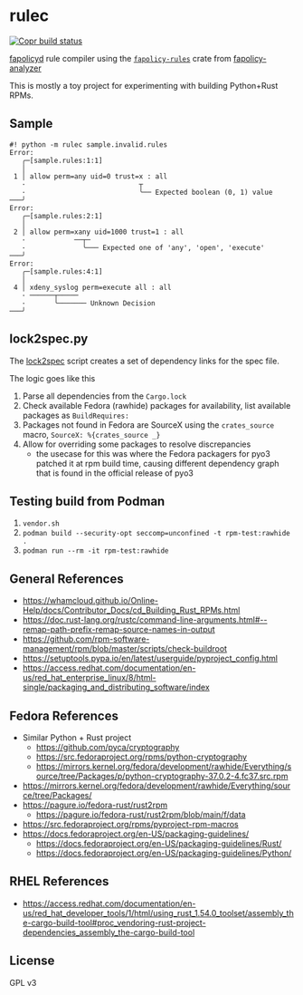 rulec
===

[![Copr build status](https://copr.fedorainfracloud.org/coprs/jwass3/example-rust-python/package/python-rulec/status_image/last_build.png)](https://copr.fedorainfracloud.org/coprs/jwass3/example-rust-python/package/python-rulec/)

[fapolicyd](https://github.com/linux-application-whitelisting/fapolicyd) rule compiler using the [`fapolicy-rules`](https://crates.io/crates/fapolicy-rules) crate from [fapolicy-analyzer](https://github.com/ctc-oss/fapolicy-analyzer)

This is mostly a toy project for experimenting with building Python+Rust RPMs.

## Sample

```text
#! python -m rulec sample.invalid.rules 
Error: 
   ╭─[sample.rules:1:1]
   │
 1 │ allow perm=any uid=0 trust=x : all
   ·                            ┬  
   ·                            ╰── Expected boolean (0, 1) value
───╯
Error: 
   ╭─[sample.rules:2:1]
   │
 2 │ allow perm=xany uid=1000 trust=1 : all
   ·            ──┬─  
   ·              ╰─── Expected one of 'any', 'open', 'execute'
───╯
Error: 
   ╭─[sample.rules:4:1]
   │
 4 │ xdeny_syslog perm=execute all : all
   · ──────┬─────  
   ·       ╰─────── Unknown Decision
───╯
```

## lock2spec.py

The [lock2spec](lock2spec.py) script creates a set of dependency links for the spec file.

The logic goes like this
1. Parse all dependencies from the `Cargo.lock`
2. Check available Fedora (rawhide) packages for availability, list available packages as `BuildRequires: `
3. Packages not found in Fedora are SourceX using the `crates_source` macro, `SourceX: %{crates_source _}`
4. Allow for overriding some packages to resolve discrepancies
   - the usecase for this was where the Fedora packagers for pyo3 patched it at rpm build time, causing different dependency graph that is found in the official release of pyo3

## Testing build from Podman

1. `vendor.sh`
2. `podman build --security-opt seccomp=unconfined -t rpm-test:rawhide .`
3. `podman run --rm -it rpm-test:rawhide`

## General References
- https://whamcloud.github.io/Online-Help/docs/Contributor_Docs/cd_Building_Rust_RPMs.html
- https://doc.rust-lang.org/rustc/command-line-arguments.html#--remap-path-prefix-remap-source-names-in-output
- https://github.com/rpm-software-management/rpm/blob/master/scripts/check-buildroot
- https://setuptools.pypa.io/en/latest/userguide/pyproject_config.html
- https://access.redhat.com/documentation/en-us/red_hat_enterprise_linux/8/html-single/packaging_and_distributing_software/index

## Fedora References
- Similar Python + Rust project
  - https://github.com/pyca/cryptography
  - https://src.fedoraproject.org/rpms/python-cryptography
  - https://mirrors.kernel.org/fedora/development/rawhide/Everything/source/tree/Packages/p/python-cryptography-37.0.2-4.fc37.src.rpm
- https://mirrors.kernel.org/fedora/development/rawhide/Everything/source/tree/Packages/
- https://pagure.io/fedora-rust/rust2rpm
  - https://pagure.io/fedora-rust/rust2rpm/blob/main/f/data
- https://src.fedoraproject.org/rpms/pyproject-rpm-macros
- https://docs.fedoraproject.org/en-US/packaging-guidelines/
  - https://docs.fedoraproject.org/en-US/packaging-guidelines/Rust/
  - https://docs.fedoraproject.org/en-US/packaging-guidelines/Python/


## RHEL References
- https://access.redhat.com/documentation/en-us/red_hat_developer_tools/1/html/using_rust_1.54.0_toolset/assembly_the-cargo-build-tool#proc_vendoring-rust-project-dependencies_assembly_the-cargo-build-tool


## License

GPL v3
